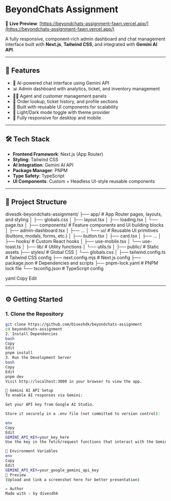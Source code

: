 # BeyondChats Assignment

🚀 **Live Preview**: [https://beyondchats-assignment-fawn.vercel.app/](https://beyondchats-assignment-fawn.vercel.app/)

A fully responsive, component-rich admin dashboard and chat management interface built with **Next.js**, **Tailwind CSS**, and integrated with **Gemini AI API**.

---

## 📌 Features

- 💬 AI-powered chat interface using Gemini API  
- 📊 Admin dashboard with analytics, ticket, and inventory management  
- 🧑‍💼 Agent and customer management panels  
- 🧾 Order lookup, ticket history, and profile sections  
- 🎨 Built with reusable UI components for scalability  
- 🌙 Light/Dark mode toggle with theme provider  
- 📱 Fully responsive for desktop and mobile

---

## 🛠 Tech Stack

- **Frontend Framework**: Next.js (App Router)  
- **Styling**: Tailwind CSS  
- **AI Integration**: Gemini AI API  
- **Package Manager**: PNPM  
- **Type Safety**: TypeScript  
- **UI Components**: Custom + Headless UI-style reusable components

---

## 📁 Project Structure

divesdk-beyondchats-assignment/
├── app/                    # App Router pages, layouts, and styling
│   ├── globals.css
│   ├── layout.tsx
│   ├── loading.tsx
│   └── page.tsx
│
├── components/             # Feature components and UI building blocks
│   ├── admin-dashboard.tsx
│   ├── ...
│   └── ui/                 # Reusable UI primitives (buttons, modals, forms, etc.)
│       ├── button.tsx
│       ├── card.tsx
│       ├── ...
│
├── hooks/                  # Custom React hooks
│   ├── use-mobile.tsx
│   └── use-toast.ts
│
├── lib/                    # Utility functions
│   └── utils.ts
│
├── public/                 # Static assets
├── styles/                 # Global CSS
│   └── globals.css
│
├── tailwind.config.ts      # Tailwind CSS config
├── next.config.mjs         # Next.js config
├── package.json            # Dependencies and scripts
├── pnpm-lock.yaml          # PNPM lock file
└── tsconfig.json           # TypeScript config


yaml
Copy
Edit

---

## ⚙️ Getting Started

### 1. Clone the Repository

```bash
git clone https://github.com/Diveshdk/beyondchats-assignment
cd beyondchats-assignment
2. Install Dependencies
bash
Copy
Edit
pnpm install
3. Run the Development Server
bash
Copy
Edit
pnpm dev
Visit http://localhost:3000 in your browser to view the app.

🧪 Gemini AI API Setup
To enable AI responses via Gemini:

Get your API key from Google AI Studio.

Store it securely in a .env file (not committed to version control):

env
Copy
Edit
GEMINI_API_KEY=your_key_here
Use the key in the fetch/request functions that interact with the Gemini API.

🔐 Environment Variables
env
Copy
Edit
GEMINI_API_KEY=your_google_gemini_api_key
📸 Preview
(Upload and link a screenshot here for better presentation)

✍️ Author
Made with 💡 by divesdhk
